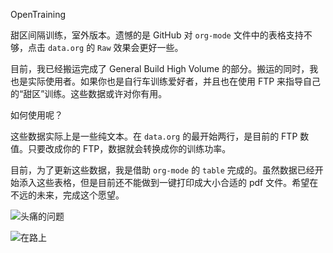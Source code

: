 OpenTraining


甜区间隔训练，室外版本。遗憾的是 GitHub 对 `org-mode` 文件中的表格支持不够，点击 `data.org` 的 `Raw` 效果会更好一些。

目前，我已经搬运完成了 General Build High Volume 的部分。搬运的同时，我也是实际使用者。如果你也是自行车训练爱好者，并且也在使用 FTP 来指导自己的“甜区”训练。这些数据或许对你有用。

如何使用呢？

这些数据实际上是一些纯文本。在 `data.org` 的最开始两行，是目前的 FTP 数值。只要改成你的 FTP，数据就会转换成你的训练功率。

目前，为了更新这些数据，我是借助 `org-mode` 的 `table` 完成的。虽然数据已经开始添入这些表格，但是目前还不能做到一键打印成大小合适的 pdf 文件。希望在不远的未来，完成这个愿望。

![头痛的问题](../master/fig/smallHeadAck.png)

![在路上](../master/fig/onTheRoad.png)
